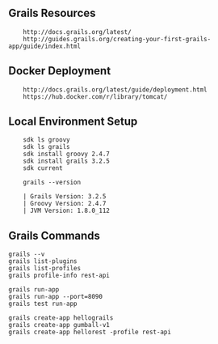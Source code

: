 ## Grails Resources

		http://docs.grails.org/latest/
		http://guides.grails.org/creating-your-first-grails-app/guide/index.html

## Docker Deployment

    	http://docs.grails.org/latest/guide/deployment.html
		https://hub.docker.com/r/library/tomcat/

## Local Environment Setup

		sdk ls groovy
		sdk ls grails
	   	sdk install groovy 2.4.7
	   	sdk install grails 3.2.5
	   	sdk current

	   	grails --version
	    
		| Grails Version: 3.2.5
		| Groovy Version: 2.4.7
		| JVM Version: 1.8.0_112
	    
	    
## Grails Commands

	grails --v
	grails list-plugins
	grails list-profiles
	grails profile-info rest-api
	 
	grails run-app
	grails run-app --port=8090
	grails test run-app
	 
	grails create-app hellograils
	grails create-app gumball-v1
	grails create-app hellorest -profile rest-api
	 





